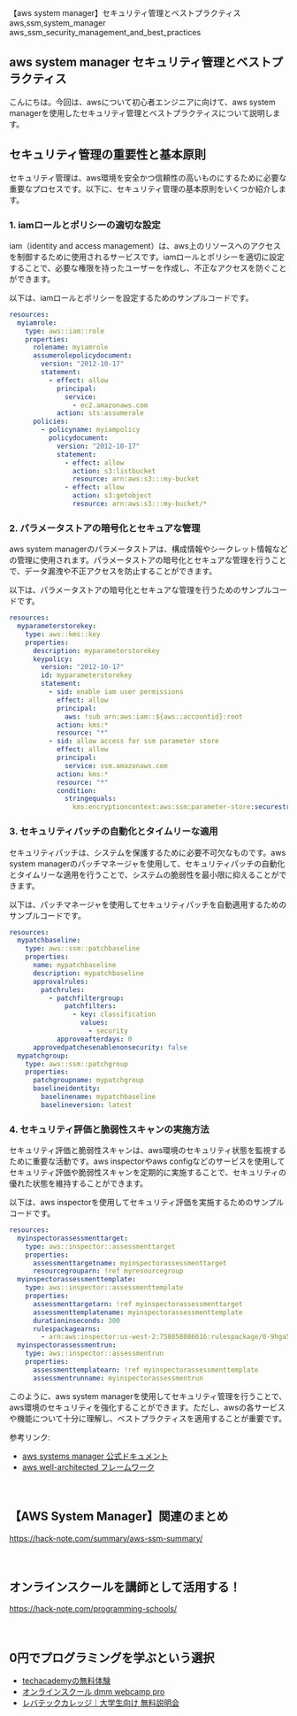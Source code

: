 【aws system manager】セキュリティ管理とベストプラクティス
aws,ssm,system_manager
aws_ssm_security_management_and_best_practices

## aws system manager セキュリティ管理とベストプラクティス

こんにちは。今回は、awsについて初心者エンジニアに向けて、aws system managerを使用したセキュリティ管理とベストプラクティスについて説明します。

## セキュリティ管理の重要性と基本原則

セキュリティ管理は、aws環境を安全かつ信頼性の高いものにするために必要な重要なプロセスです。以下に、セキュリティ管理の基本原則をいくつか紹介します。

### 1. iamロールとポリシーの適切な設定

iam（identity and access management）は、aws上のリソースへのアクセスを制御するために使用されるサービスです。iamロールとポリシーを適切に設定することで、必要な権限を持ったユーザーを作成し、不正なアクセスを防ぐことができます。

以下は、iamロールとポリシーを設定するためのサンプルコードです。

```yaml
resources:
  myiamrole:
    type: aws::iam::role
    properties:
      rolename: myiamrole
      assumerolepolicydocument:
        version: "2012-10-17"
        statement:
          - effect: allow
            principal: 
              service:
                - ec2.amazonaws.com
            action: sts:assumerole
      policies:
        - policyname: myiampolicy
          policydocument:
            version: "2012-10-17"
            statement:
              - effect: allow
                action: s3:listbucket
                resource: arn:aws:s3:::my-bucket
              - effect: allow
                action: s3:getobject
                resource: arn:aws:s3:::my-bucket/*
```

### 2. パラメータストアの暗号化とセキュアな管理

aws system managerのパラメータストアは、構成情報やシークレット情報などの管理に使用されます。パラメータストアの暗号化とセキュアな管理を行うことで、データ漏洩や不正アクセスを防止することができます。

以下は、パラメータストアの暗号化とセキュアな管理を行うためのサンプルコードです。

```yaml
resources:
  myparameterstorekey:
    type: aws::kms::key
    properties:
      description: myparameterstorekey
      keypolicy:
        version: "2012-10-17"
        id: myparameterstorekey
        statement:
          - sid: enable iam user permissions
            effect: allow
            principal:
              aws: !sub arn:aws:iam::${aws::accountid}:root
            action: kms:*
            resource: "*"
          - sid: allow access for ssm parameter store
            effect: allow
            principal:
              service: ssm.amazonaws.com
            action: kms:*
            resource: "*"
            condition:
              stringequals:
                kms:encryptioncontext:aws:ssm:parameter-store:securestring: true
```

### 3. セキュリティパッチの自動化とタイムリーな適用

セキュリティパッチは、システムを保護するために必要不可欠なものです。aws system managerのパッチマネージャを使用して、セキュリティパッチの自動化とタイムリーな適用を行うことで、システムの脆弱性を最小限に抑えることができます。

以下は、パッチマネージャを使用してセキュリティパッチを自動適用するためのサンプルコードです。

```yaml
resources:
  mypatchbaseline:
    type: aws::ssm::patchbaseline
    properties:
      name: mypatchbaseline
      description: mypatchbaseline
      approvalrules:
        patchrules:
          - patchfiltergroup:
              patchfilters:
                - key: classification
                  values:
                    - security
            approveafterdays: 0
      approvedpatchesenablenonsecurity: false
  mypatchgroup:
    type: aws::ssm::patchgroup
    properties:
      patchgroupname: mypatchgroup
      baselineidentity:
        baselinename: mypatchbaseline
        baselineversion: latest
```

### 4. セキュリティ評価と脆弱性スキャンの実施方法

セキュリティ評価と脆弱性スキャンは、aws環境のセキュリティ状態を監視するために重要な活動です。aws inspectorやaws configなどのサービスを使用してセキュリティ評価や脆弱性スキャンを定期的に実施することで、セキュリティの優れた状態を維持することができます。

以下は、aws inspectorを使用してセキュリティ評価を実施するためのサンプルコードです。

```yaml
resources:
  myinspectorassessmenttarget:
    type: aws::inspector::assessmenttarget
    properties:
      assessmenttargetname: myinspectorassessmenttarget
      resourcegrouparn: !ref myresourcegroup
  myinspectorassessmenttemplate:
    type: aws::inspector::assessmenttemplate
    properties:
      assessmenttargetarn: !ref myinspectorassessmenttarget
      assessmenttemplatename: myinspectorassessmenttemplate
      durationinseconds: 300
      rulespackagearns:
        - arn:aws:inspector:us-west-2:758058086616:rulespackage/0-9hga516p
  myinspectorassessmentrun:
    type: aws::inspector::assessmentrun
    properties:
      assessmenttemplatearn: !ref myinspectorassessmenttemplate
      assessmentrunname: myinspectorassessmentrun
```

このように、aws system managerを使用してセキュリティ管理を行うことで、aws環境のセキュリティを強化することができます。ただし、awsの各サービスや機能について十分に理解し、ベストプラクティスを適用することが重要です。

参考リンク:
- [aws systems manager 公式ドキュメント](https://docs.aws.amazon.com/systems-manager/latest/userguide/what-is-systems-manager.html)
- [aws well-architected フレームワーク](https://aws.amazon.com/jp/architecture/well-architected/)

　

## 【AWS System Manager】関連のまとめ
https://hack-note.com/summary/aws-ssm-summary/

　

## オンラインスクールを講師として活用する！
https://hack-note.com/programming-schools/

　

## 0円でプログラミングを学ぶという選択
- [techacademyの無料体験](//af.moshimo.com/af/c/click?a_id=2612475&amp;p_id=1555&amp;pc_id=2816&amp;pl_id=22706&amp;url=https%3a%2f%2ftechacademy.jp%2fhtmlcss-trial%3futm_source%3dmoshimo%26utm_medium%3daffiliate%26utm_campaign%3dtextad)
- [オンラインスクール dmm webcamp pro](//af.moshimo.com/af/c/click?a_id=2612482&amp;p_id=1363&amp;pc_id=2297&amp;pl_id=39999&amp;guid=on)
- [レバテックカレッジ｜大学生向け 無料説明会](//af.moshimo.com/af/c/click?a_id=4071793&p_id=3198&pc_id=7488&pl_id=41848)

